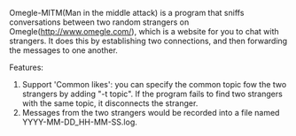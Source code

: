 Omegle-MITM(Man in the middle attack) is a program that sniffs conversations between two random strangers on Omegle(http://www.omegle.com/), which is a website for you to chat with strangers. It does this by establishing two connections, and then forwarding the messages to one another.

Features:
1. Support 'Common likes': you can specify the common topic fow the two strangers by adding "-t topic". If the program fails to find two strangers with the same topic, it disconnects the stranger.
2. Messages from the two strangers would be recorded into a file named YYYY-MM-DD_HH-MM-SS.log.
